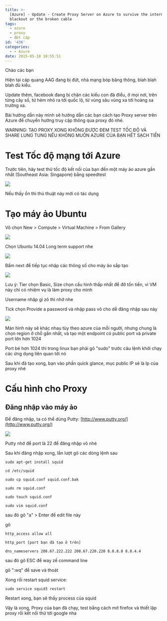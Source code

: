 ```yaml
---
title: >-
  [Azure] - Update - Create Proxy Server on Azure to survive the internet
  blackout or the broken cable
tags:
  - azure
  - proxy
  - đứt cáp
id: '436'
categories:
  - - Azure
date: 2015-05-10 10:55:51
---
```


Chào các bạn

Hiện tại cáp quang AAG đang bị đứt, nhà mạng bóp băng thông, blah blah blah đủ kiểu.

Update thêm, facebook đang bị chặn các kiểu con đà điểu, ở mọi nơi, trên từng cây số, từ hẻm nhỏ ra tới quốc lộ, từ vùng sâu vùng xa tới hoàng sa trường xa.

Bài hướng dẫn này mình sẽ hướng dẫn các bạn cách tạo Proxy server trên Azure để chuyển hướng truy cập thông qua proxy đó nhé.

WARNING: TẠO PROXY XONG KHÔNG ĐƯỢC ĐEM TEST TỐC ĐỘ VÀ SHARE LUNG TUNG NẾU KHÔNG MUỐN AZURE CỦA BẠN HẾT SẠCH TIỀN
<!-- more -->
# Test Tốc độ mạng tới Azure

Trước tiên, hãy test thử tốc độ kết nối của bạn đến một máy ảo azure gần nhất (Southeast Asia: Singapore) bằng speedtest

![](https://farm8.staticflickr.com/7717/17457900776_4470d9e230_o.png)

Nếu thấy ổn thì thủ thuật này mới có tác dụng

# Tạo máy ảo Ubuntu

Vô chọn New > Compute > Virtual Machine > From Gallery

![](https://farm8.staticflickr.com/7689/17481883692_4aa624cb05_o.png)

Chọn Ubuntu 14.04 Long term support nhe

![](https://farm6.staticflickr.com/5337/17297753749_b5c8d20165_o.png)

Bấm next để tiếp tục nhập các thông số cho máy ảo sắp tạo

![](https://farm6.staticflickr.com/5452/17458065536_9f8b66a975_o.png)

Lưu ý: Tier chọn Basic, Size chọn cấu hình thấp nhất để đỡ tốn tiền, vì VM này chỉ có nhiệm vụ là làm proxy cho mình

Username nhập gì zô thì nhớ nhe

Tick chọn Provide a password và nhập pass vô cho dễ đăng nhập sau này

![](https://farm8.staticflickr.com/7758/16861970254_d3723ce4fc_o.png)

Màn hình này sẽ khác nhau tùy theo azure của mỗi người, nhưng chung là chọn region ở chỗ gần nhất, và tạo một endpoint có public port và private port lớn hơn 1024

Port bé hơn 1024 thì trong linux bạn phải gõ "sudo" trước câu lệnh khởi chạy các ứng dụng liên quan tới nó

Sau khi đã tạo xong, bạn vào phần quick glance, mục public IP sẽ là Ip của proxy nhé

# Cấu hình cho Proxy

## Đăng nhập vào máy ảo

Để đăng nhập, ta có thể dùng Putty: [http://www.putty.org/](http://www.putty.org/)

![](https://farm8.staticflickr.com/7706/17484960575_5d4f494465_o.png)

Putty nhớ để port là 22 để đăng nhập vô nhé

Sau khi đăng nhập xong, lần lượt gõ các dòng lệnh sau

```shell
sudo apt-get install squid

cd /etc/squid

sudo cp squid.conf squid.conf.bak

sudo rm squid.conf

sudo touch squid.conf

sudo vim squid.conf
```

sau đó gõ "a" > Enter để edit file này

gõ

```shell
http_access allow all

http_port [port bạn đã tạo ở trên]

dns_nameservers 208.67.222.222 208.67.220.220 8.8.8.8 8.8.4.4
```

sau đó gõ ESC để way zề command line

gõ ":wq" để save và thoát

Xong rồi restart squid service:

```shell
sudo service squid3 restart
```

Restart xong, bạn sẽ thấy process của squid

Vậy là xong, Proxy của bạn đã chạy, test bằng cách mở firefox và thiết lập proxy rồi kết nối thử tới google nha